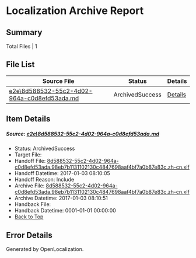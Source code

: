 # <a name='report-top'></a> Localization Archive Report

## Summary
 Total Files | 1

## File List
 Source File | Status | Details 
 ----------- | ------ | ------- 
 [e2e\8d588532-55c2-4d02-964a-c0d8efd53ada.md](https://github.com/OpenLocalizationTestOrg/ol-test0/blob/51ccb2a69c81942a551ecfc9eb489a5124db6559/e2e/8d588532-55c2-4d02-964a-c0d8efd53ada.md) | ArchivedSuccess | [Details](#1c38b843f2758f338c09704f676dd46cf4c06e955)

## Item Details
##### <a name='1c38b843f2758f338c09704f676dd46cf4c06e955'></a> Source: [e2e\8d588532-55c2-4d02-964a-c0d8efd53ada.md](https://github.com/OpenLocalizationTestOrg/ol-test0/blob/51ccb2a69c81942a551ecfc9eb489a5124db6559/e2e/8d588532-55c2-4d02-964a-c0d8efd53ada.md)
* Status: ArchivedSuccess
* Target File: 
* Handoff File: [8d588532-55c2-4d02-964a-c0d8efd53ada.98eb7b1131102130c4847698aaf4bf7a0b87e83c.zh-cn.xlf](https://github.com/OpenLocalizationTestOrg/ol-test0-handoff/blob/2932f879fba810431ec900d111d764dcebd12557/ol-handoff/OpenLocalizationTestOrg/ol-test0-zhcn/shujia/ht/8d588532-55c2-4d02-964a-c0d8efd53ada.98eb7b1131102130c4847698aaf4bf7a0b87e83c.zh-cn.xlf)
* Handoff Datetime: 2017-01-03 08:10:05
* Handoff Reason: Include
* Archive File: [8d588532-55c2-4d02-964a-c0d8efd53ada.98eb7b1131102130c4847698aaf4bf7a0b87e83c.zh-cn.xlf](https://github.com/OpenLocalizationTestOrg/ol-test0-handoff/blob/100986a84a0601b8c054008949fa52522f3a44f2/ol-archive/OpenLocalizationTestOrg/ol-test0-zhcn/shujia/ht/8d588532-55c2-4d02-964a-c0d8efd53ada.98eb7b1131102130c4847698aaf4bf7a0b87e83c.zh-cn.xlf)
* Archive Datetime: 2017-01-03 08:10:51
* Handback File: 
* Handback Datetime: 0001-01-01 00:00:00
* [Back to Top](#report-top)


## Error Details

Generated by OpenLocalization.

